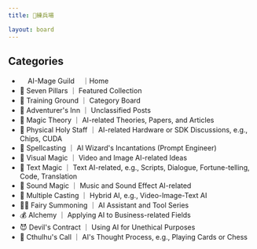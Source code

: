 ```yaml
---
title: 🎯練兵場

layout: board
---
```



## Categories
* <img src="https://posetmage.com/Images/AIMage/LOGO.png" width="16px" height="16px" style="border-radius:45%;">AI-Mage Guild<img src="https://posetmage.com/Images/AIMage/LOGO.png" width="16px" height="16px" style="border-radius:45%;">｜Home
* 🗿 Seven Pillars ｜ Featured Collection
* 🎯 Training Ground ｜ Category Board
* 🍺 Adventurer's Inn ｜ Unclassified Posts
* 🧪 Magic Theory ｜ AI-related Theories, Papers, and Articles
* 🦯 Physical Holy Staff ｜ AI-related Hardware or SDK Discussions, e.g., Chips, CUDA
* 🦄 Spellcasting ｜ AI Wizard's Incantations (Prompt Engineer)
* 🎨 Visual Magic ｜ Video and Image AI-related Ideas
* 📝 Text Magic ｜ Text AI-related, e.g., Scripts, Dialogue, Fortune-telling, Code, Translation
* 🎵 Sound Magic ｜ Music and Sound Effect AI-related
* 🧙 Multiple Casting ｜ Hybrid AI, e.g., Video-Image-Text AI
* 🧚‍♀️ Fairy Summoning ｜ AI Assistant and Tool Series
* 💰 Alchemy ｜ Applying AI to Business-related Fields
* 😈 Devil's Contract ｜ Using AI for Unethical Purposes
* 🐙 Cthulhu's Call ｜ AI's Thought Process, e.g., Playing Cards or Chess